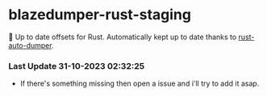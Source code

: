 # blazedumper-rust-staging

🚀 Up to date offsets for Rust. Automatically kept up to date thanks to [rust-auto-dumper](https://github.com/Akandesh/rust-auto-dumper).


### Last Update 31-10-2023 02:32:25
- If there's something missing then open a issue and i'll try to add it asap.